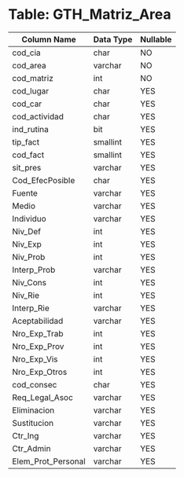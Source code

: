 # Table: GTH_Matriz_Area

| Column Name | Data Type | Nullable |
|-------------|-----------|----------|
| cod_cia | char | NO |
| cod_area | varchar | NO |
| cod_matriz | int | NO |
| cod_lugar | char | YES |
| cod_car | char | YES |
| cod_actividad | char | YES |
| ind_rutina | bit | YES |
| tip_fact | smallint | YES |
| cod_fact | smallint | YES |
| sit_pres | varchar | YES |
| Cod_EfecPosible | char | YES |
| Fuente | varchar | YES |
| Medio | varchar | YES |
| Individuo | varchar | YES |
| Niv_Def | int | YES |
| Niv_Exp | int | YES |
| Niv_Prob | int | YES |
| Interp_Prob | varchar | YES |
| Niv_Cons | int | YES |
| Niv_Rie | int | YES |
| Interp_Rie | varchar | YES |
| Aceptabilidad | varchar | YES |
| Nro_Exp_Trab | int | YES |
| Nro_Exp_Prov | int | YES |
| Nro_Exp_Vis | int | YES |
| Nro_Exp_Otros | int | YES |
| cod_consec | char | YES |
| Req_Legal_Asoc | varchar | YES |
| Eliminacion | varchar | YES |
| Sustitucion | varchar | YES |
| Ctr_Ing | varchar | YES |
| Ctr_Admin | varchar | YES |
| Elem_Prot_Personal | varchar | YES |
